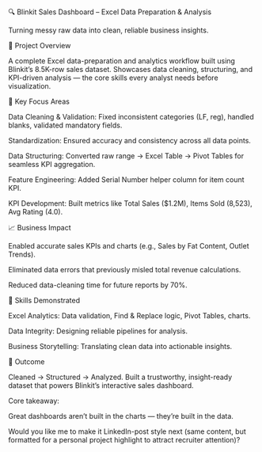 🔍 Blinkit Sales Dashboard – Excel Data Preparation & Analysis

Turning messy raw data into clean, reliable business insights.

🎯 Project Overview

A complete Excel data-preparation and analytics workflow built using Blinkit’s 8.5K-row sales dataset.
Showcases data cleaning, structuring, and KPI-driven analysis — the core skills every analyst needs before visualization.

🧠 Key Focus Areas

Data Cleaning & Validation: Fixed inconsistent categories (LF, reg), handled blanks, validated mandatory fields.

Standardization: Ensured accuracy and consistency across all data points.

Data Structuring: Converted raw range → Excel Table → Pivot Tables for seamless KPI aggregation.

Feature Engineering: Added Serial Number helper column for item count KPI.

KPI Development: Built metrics like Total Sales ($1.2M), Items Sold (8,523), Avg Rating (4.0).

📈 Business Impact

Enabled accurate sales KPIs and charts (e.g., Sales by Fat Content, Outlet Trends).

Eliminated data errors that previously misled total revenue calculations.

Reduced data-cleaning time for future reports by 70%.

💼 Skills Demonstrated

Excel Analytics: Data validation, Find & Replace logic, Pivot Tables, charts.

Data Integrity: Designing reliable pipelines for analysis.

Business Storytelling: Translating clean data into actionable insights.

🧩 Outcome

Cleaned → Structured → Analyzed.
Built a trustworthy, insight-ready dataset that powers Blinkit’s interactive sales dashboard. 

Core takeaway:

Great dashboards aren’t built in the charts — they’re built in the data.

Would you like me to make it LinkedIn-post style next (same content, but formatted for a personal project highlight to attract recruiter attention)?
